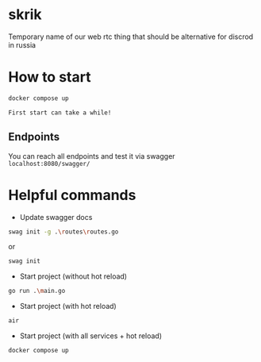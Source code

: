 # skrik
Temporary name of our web rtc thing that should be alternative for discrod in russia

# How to start

```bash
docker compose up
```
`First start can take a while!`
## Endpoints
You can reach all endpoints and test it via swagger
`localhost:8080/swagger/`

# Helpful commands
- Update swagger docs
``` bash
swag init -g .\routes\routes.go
```
or
```bash
swag init
```

- Start project (without hot reload)
```bash
go run .\main.go
```
- Start project (with hot reload)
```bash
air
```
- Start project (with all services + hot reload)
```bash
docker compose up
```
